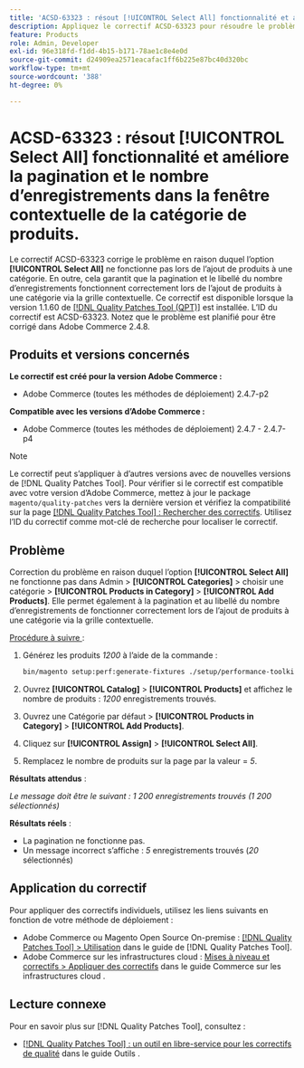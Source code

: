 ```yaml
---
title: 'ACSD-63323 : résout [!UICONTROL Select All] fonctionnalité et améliore la pagination et le nombre d’enregistrements dans la fenêtre contextuelle de la catégorie de produits.'
description: Appliquez le correctif ACSD-63323 pour résoudre le problème d’Adobe Commerce en raison duquel l’option [!UICONTROL Select All] ne fonctionne pas lors de l’ajout de produits à une catégorie. En outre, cela garantit que la pagination et le libellé du nombre d’enregistrements fonctionnent correctement lors de l’ajout de produits à une catégorie via la grille contextuelle.
feature: Products
role: Admin, Developer
exl-id: 96e318fd-f1dd-4b15-b171-78ae1c8e4e0d
source-git-commit: d24909ea2571eacafac1ff6b225e87bc40d320bc
workflow-type: tm+mt
source-wordcount: '388'
ht-degree: 0%

---
```


# ACSD-63323 : résout [!UICONTROL Select All] fonctionnalité et améliore la pagination et le nombre d’enregistrements dans la fenêtre contextuelle de la catégorie de produits.

Le correctif ACSD-63323 corrige le problème en raison duquel l’option **[!UICONTROL Select All]** ne fonctionne pas lors de l’ajout de produits à une catégorie. En outre, cela garantit que la pagination et le libellé du nombre d’enregistrements fonctionnent correctement lors de l’ajout de produits à une catégorie via la grille contextuelle. Ce correctif est disponible lorsque la version 1.1.60 de [[!DNL Quality Patches Tool (QPT)]](/help/tools/quality-patches-tool/quality-patches-tool-to-self-serve-quality-patches.md) est installée. L’ID du correctif est ACSD-63323. Notez que le problème est planifié pour être corrigé dans Adobe Commerce 2.4.8.

## Produits et versions concernés

**Le correctif est créé pour la version Adobe Commerce :**
* Adobe Commerce (toutes les méthodes de déploiement) 2.4.7-p2

**Compatible avec les versions d’Adobe Commerce :**
* Adobe Commerce (toutes les méthodes de déploiement) 2.4.7 - 2.4.7-p4

>[!NOTE]
>
>Le correctif peut s’appliquer à d’autres versions avec de nouvelles versions de [!DNL Quality Patches Tool]. Pour vérifier si le correctif est compatible avec votre version d’Adobe Commerce, mettez à jour le package `magento/quality-patches` vers la dernière version et vérifiez la compatibilité sur la page [[!DNL Quality Patches Tool] : Rechercher des correctifs](https://experienceleague.adobe.com/tools/commerce-quality-patches/index.html?lang=fr). Utilisez l’ID du correctif comme mot-clé de recherche pour localiser le correctif.

## Problème

Correction du problème en raison duquel l’option **[!UICONTROL Select All]** ne fonctionne pas dans Admin > **[!UICONTROL Categories]** > choisir une catégorie > **[!UICONTROL Products in Category]** > **[!UICONTROL Add Products]**. Elle permet également à la pagination et au libellé du nombre d’enregistrements de fonctionner correctement lors de l’ajout de produits à une catégorie via la grille contextuelle.


<u>Procédure à suivre </u> :

1. Générez les produits *1200* à l’aide de la commande :

   ```bash
   bin/magento setup:perf:generate-fixtures ./setup/performance-toolkit/profiles/ce/small.xml
   ```

1. Ouvrez **[!UICONTROL Catalog]** > **[!UICONTROL Products]** et affichez le nombre de produits : *1200* enregistrements trouvés.
1. Ouvrez une Catégorie par défaut > **[!UICONTROL Products in Category]** > **[!UICONTROL Add Products]**.
1. Cliquez sur **[!UICONTROL Assign]** > **[!UICONTROL Select All]**.
1. Remplacez le nombre de produits sur la page par la valeur = *5*.


**Résultats attendus** :

*Le message doit être le suivant : 1 200 enregistrements trouvés (1 200 sélectionnés)*

**Résultats réels** :

* La pagination ne fonctionne pas.
* Un message incorrect s’affiche : *5* enregistrements trouvés (*20* sélectionnés)

## Application du correctif

Pour appliquer des correctifs individuels, utilisez les liens suivants en fonction de votre méthode de déploiement :

* Adobe Commerce ou Magento Open Source On-premise : [[!DNL Quality Patches Tool] > Utilisation](/help/tools/quality-patches-tool/usage.md) dans le guide de [!DNL Quality Patches Tool].
* Adobe Commerce sur les infrastructures cloud : [Mises à niveau et correctifs > Appliquer des correctifs](https://experienceleague.adobe.com/docs/commerce-cloud-service/user-guide/develop/upgrade/apply-patches.html?lang=fr) dans le guide Commerce sur les infrastructures cloud .


## Lecture connexe

Pour en savoir plus sur [!DNL Quality Patches Tool], consultez :

* [[!DNL Quality Patches Tool] : un outil en libre-service pour les correctifs de qualité](/help/tools/quality-patches-tool/quality-patches-tool-to-self-serve-quality-patches.md) dans le guide Outils .
